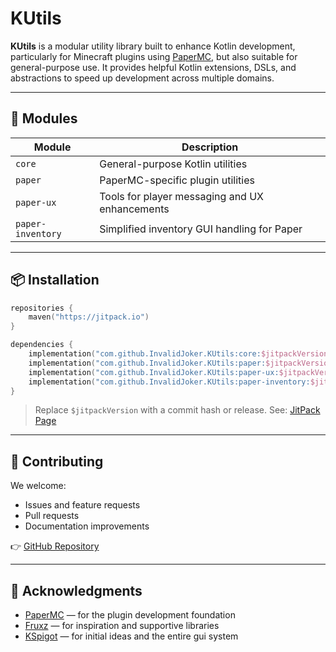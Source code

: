 # KUtils

**KUtils** is a modular utility library built to enhance Kotlin development, particularly for Minecraft plugins using [PaperMC](https://papermc.io), but also suitable for general-purpose use. It provides helpful Kotlin extensions, DSLs, and abstractions to speed up development across multiple domains.

---

## 🧩 Modules

| Module            | Description                                    |
| ----------------- | ---------------------------------------------- |
| `core`            | General-purpose Kotlin utilities               |
| `paper`           | PaperMC-specific plugin utilities              |
| `paper-ux`        | Tools for player messaging and UX enhancements |
| `paper-inventory` | Simplified inventory GUI handling for Paper    |

---

## 📦 Installation

```kotlin
repositories {
    maven("https://jitpack.io")
}

dependencies {
    implementation("com.github.InvalidJoker.KUtils:core:$jitpackVersion")
    implementation("com.github.InvalidJoker.KUtils:paper:$jitpackVersion")
    implementation("com.github.InvalidJoker.KUtils:paper-ux:$jitpackVersion")
    implementation("com.github.InvalidJoker.KUtils:paper-inventory:$jitpackVersion")
}
```

> Replace `$jitpackVersion` with a commit hash or release.
> See: [JitPack Page](https://jitpack.io/#InvalidJoker/KUtils)

---

## 🤝 Contributing

We welcome:

* Issues and feature requests
* Pull requests
* Documentation improvements

👉 [GitHub Repository](https://github.com/InvalidJoker/KUtils)

---

## 🙏 Acknowledgments

* [PaperMC](https://papermc.io/) — for the plugin development foundation
* [Fruxz](https://github.com/TheFruxz) — for inspiration and supportive libraries
* [KSpigot](https://github.com/jakobkmar/KSpigot) — for initial ideas and the entire gui system